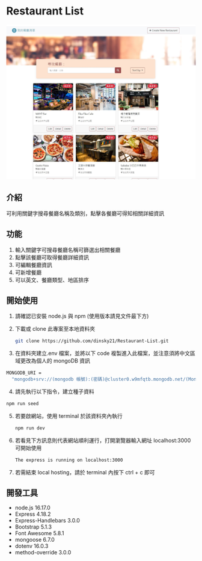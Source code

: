 # Restaurant List

![餐廳清單](img/screen_shot.JPG)

## 介紹

可利用關鍵字搜尋餐廳名稱及類別，點擊各餐廳可得知相關詳細資訊

## 功能

1. 輸入關鍵字可搜尋餐廳名稱可篩選出相關餐廳
2. 點擊該餐廳可取得餐廳詳細資訊
3. 可編輯餐廳資訊
4. 可新增餐廳
5. 可以英文、餐廳類型、地區排序

## 開始使用

1. 請確認已安裝 node.js 與 npm (使用版本請見文件最下方)
2. 下載或 clone 此專案至本地資料夾

   ```bash
   git clone https://github.com/dinsky21/Restaurant-List.git
   ```

3. 在資料夾建立.env 檔案，並將以下 code 複製進入此檔案，並注意須將中文區域更改為個人的 mongoDB 資訊

```bash
MONGODB_URI =
  "mongodb+srv://(mongodb 帳號):(密碼)@cluster0.w9mfqtb.mongodb.net/(MongoDB資料庫名稱)?retryWrites=true&w=majority"
```

4. 請先執行以下指令，建立種子資料

```bash
npm run seed
```

5. 若要啟網站，使用 terminal 於該資料夾內執行

   ```bash
   npm run dev
   ```

6. 若看見下方訊息則代表網站順利運行，打開瀏覽器輸入網址 localhost:3000 可開始使用

   ```bash
   The express is running on localhost:3000
   ```

7. 若需結束 local hosting，請於 terminal 內按下 ctrl + c 即可

## 開發工具

- node.js 16.17.0
- Express 4.18.2
- Express-Handlebars 3.0.0
- Bootstrap 5.1.3
- Font Awesome 5.8.1
- mongoose 6.7.0
- dotenv 16.0.3
- method-override 3.0.0
